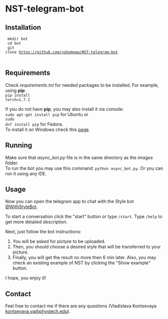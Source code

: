 # NST-telegram-bot

## Installation
<code> mkdir bot </code><br>
<code> cd bot </code><br>
<code> git clone https://github.com/yokomeow/NST-telegram-bot </code><br>

## Requirements
Check <i>requirements.txt</i> for needed packages to be installed. For example, using <b>pip</b>: <br>
<code>pip install torch=1.7.1</code><br>

If you do not have <b>pip</b>, you may also install it via console: <br>
<code>sudo apt-get install pip</code> for Ubuntu or <br>
<code>sudo dnf install pip</code> for Fedora.<br>
To install it on Windows check this <a href='https://phoenixnap.com/kb/install-pip-windows'>page</a>.

## Running
Make sure that <i>async_bot.py</i> file is in the same directory as the <i>images</i> folder.<br>
To run the bot you may use this command:
<code>python async_bot.py</code>.
Or you can run it using any IDE.

## Usage
Now you can open the telegram app to chat with the Style bot <a href='https://t-do.ru/WithStyleBot'>@WithStyleBot</a>.

To start a conversation click the "start" button or type <code>/start</code>.
Type <code>/help</code> to get more detailed description.

Next, just follow the bot instructions:
1) You will be asked for picture to be uploaded.
2) Then, you should choose a desired style that will be transferred to your picture.
3) Finally, you will get the result no more then 6 min later.
Also, you may check an existing example of NST by clicking the "Show example" button.

I hope, you enjoy it!

## Contact
Feel free to contact me if there are any questions (Vladislava Kontsevaya kontsevaya.va@phystech.edu).
